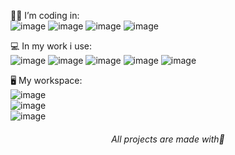 👨‍💻 I’m coding in: </br>
![image](https://img.shields.io/badge/HTML5-E34F26?style=for-the-badge&logo=html5&logoColor=white) ![image](https://img.shields.io/badge/CSS3-1572B6?style=for-the-badge&logo=css3&logoColor=white) ![image](https://img.shields.io/badge/JavaScript-F7DF1E?style=for-the-badge&logo=javascript&logoColor=black) ![image](https://img.shields.io/badge/PHP-777BB4?style=for-the-badge&logo=php&logoColor=white)

💻 In my work i use:</br>
![image](https://img.shields.io/badge/Windows-0078D6?style=for-the-badge&logo=windows&logoColor=white) ![image](https://img.shields.io/badge/Google_chrome-4285F4?style=for-the-badge&logo=Google-chrome&logoColor=white) ![image](https://img.shields.io/badge/Visual_Studio_Code-0078D4?style=for-the-badge&logo=visual%20studio%20code&logoColor=white) ![image](https://img.shields.io/badge/prettier-1A2C34?style=for-the-badge&logo=prettier&logoColor=F7BA3E) ![image](https://img.shields.io/badge/Git-F05032?style=for-the-badge&logo=git&logoColor=white)

🖥 My workspace:</br>
![image](https://img.shields.io/badge/AMD-Ryzen_5_3600-ED1C24?style=for-the-badge&logo=amd&logoColor=white)</br>
![image](https://img.shields.io/badge/NVIDIA-GTX1660_SUPER-76B900?style=for-the-badge&logo=nvidia&logoColor=white)</br>
![image](https://img.shields.io/badge/Windows-10-0078D6?style=for-the-badge&logo=windows&logoColor=white)</br>

<h6 align="center">All projects are made with🧡</h6>
